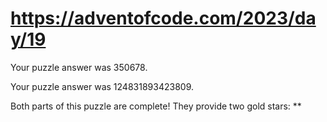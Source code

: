 # https://adventofcode.com/2023/day/19

Your puzzle answer was 350678.

Your puzzle answer was 124831893423809.

Both parts of this puzzle are complete! They provide two gold stars: **
